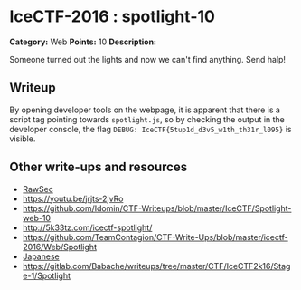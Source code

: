 # IceCTF-2016 : spotlight-10

**Category:** Web
**Points:** 10
**Description:**

Someone turned out the lights and now we can't find anything. Send halp!

## Writeup

By opening developer tools on the webpage, it is apparent that there is a script tag pointing towards `spotlight.js`, so by checking the output in the developer console, the flag `DEBUG: IceCTF{5tup1d_d3v5_w1th_th31r_l095}` is visible.

## Other write-ups and resources

* [RawSec](https://rawsec.ml/en/IceCTF-10-Spotlight-Web/)
* https://youtu.be/jrjts-2jvRo
* https://github.com/Idomin/CTF-Writeups/blob/master/IceCTF/Spotlight-web-10
* http://5k33tz.com/icectf-spotlight/
* https://github.com/TeamContagion/CTF-Write-Ups/blob/master/icectf-2016/Web/Spotlight
* [Japanese](https://ctftime.org/writeup/3804)
* https://gitlab.com/Babache/writeups/tree/master/CTF/IceCTF2k16/Stage-1/Spotlight
